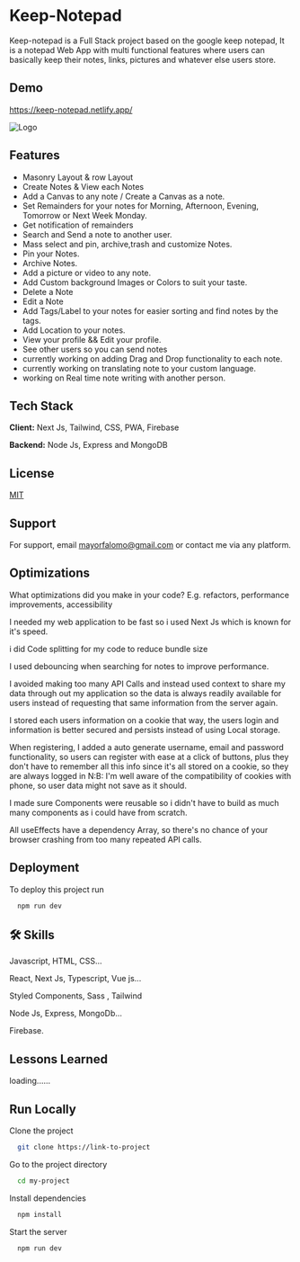 
# Keep-Notepad

Keep-notepad is a Full Stack project based on the google keep notepad, It is a notepad Web App with multi functional features where users can basically keep their notes, links, pictures and whatever else users store.

## Demo

https://keep-notepad.netlify.app/

![Logo](https://res.cloudinary.com/dsghy4siv/image/upload/v1705153077/k48h4trfrty3m0s6ylla.png)


## Features
- Masonry Layout & row Layout
- Create Notes & View each Notes
- Add a Canvas to any note / Create a Canvas as a note.
- Set Remainders for your notes for Morning, Afternoon, Evening, Tomorrow or Next Week Monday.
- Get notification of remainders
- Search and Send a note to another user.
- Mass select and pin, archive,trash and customize Notes.
- Pin your Notes.
- Archive Notes.
- Add a picture or video to any note.
- Add Custom background Images or Colors to suit your taste.
- Delete a Note
- Edit a Note
- Add Tags/Label to your notes for easier sorting and find notes by the tags.
- Add Location to your notes.
- View your profile && Edit your profile.
- See other users so you can send notes
- currently working on adding Drag and Drop functionality to each note.
- currently working on translating note to your custom language.
- working on Real time note writing with another person.
## Tech Stack

**Client:** Next Js, Tailwind, CSS, PWA, Firebase

**Backend:** Node Js, Express and MongoDB



## License

[MIT](https://choosealicense.com/licenses/mit/)


## Support

For support, email mayorfalomo@gmail.com or contact me via any platform.


## Optimizations

What optimizations did you make in your code? E.g. refactors, performance improvements, accessibility

I needed my web application to be fast so i used Next Js which is known for it's speed.

i did Code splitting for my code to reduce bundle size

I used debouncing when searching for notes to improve performance.

I avoided making too many API Calls and instead used context to share my data through out my application so the data is always readily available for users instead of requesting that same information from the server again.

I stored each users information on a cookie that way, the users login and information is better secured and persists instead of using Local storage.

When registering, I added a auto generate username, email and password functionality, so users can register with ease at a click of buttons, plus they don't have to remember all this info since it's all stored on a cookie, so they are always logged in
N:B: I'm well aware of the compatibility of cookies with phone, so user data might not save as it should.

I made sure Components were reusable so i didn't have to build as much many components as i could have from scratch.

All useEffects have a dependency Array, so there's no chance of your browser crashing from too many repeated API calls.


## Deployment

To deploy this project run

```bash
  npm run dev
```


## 🛠 Skills
Javascript, HTML, CSS...

React, Next Js, Typescript, Vue js...

Styled Components, Sass , Tailwind

Node Js, Express, MongoDb...

Firebase.
## Lessons Learned

loading......
## Run Locally

Clone the project

```bash
  git clone https://link-to-project
```

Go to the project directory

```bash
  cd my-project
```

Install dependencies

```bash
  npm install
```

Start the server

```bash
  npm run dev
```

